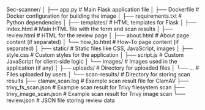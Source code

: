 Sec-scanner/
│
├── app.py                     # Main Flask application file
│
├── Dockerfile                 # Docker configuration for building the image
│
├── requirements.txt           # Python dependencies
│
├── templates/                 # HTML templates for Flask
│   ├── index.html             # Main HTML file with the form and scan results
│   ├── review.html            # HTML for the review page
│   ├── about.html             # About page content (if separated)
│   └── how_to.html            # How-To page content (if separated)
│
├── static/                    # Static files like CSS, JavaScript, images
│   ├── style.css              # Custom styles for the application
│   ├── script.js              # Custom JavaScript for client-side logic
│   └── images/                # Images used in the application (if any)
│
├── uploads/                   # Directory for uploaded files
│   └── ...                    # Files uploaded by users
│
└── scan-results/              # Directory for storing scan results
    ├── clamav_scan.log        # Example scan result file for ClamAV
    ├── trivy_fs_scan.json     # Example scan result for Trivy filesystem scan
    ├── trivy_image_scan.json  # Example scan result for Trivy image scan
    └── review.json            # JSON file storing review data



